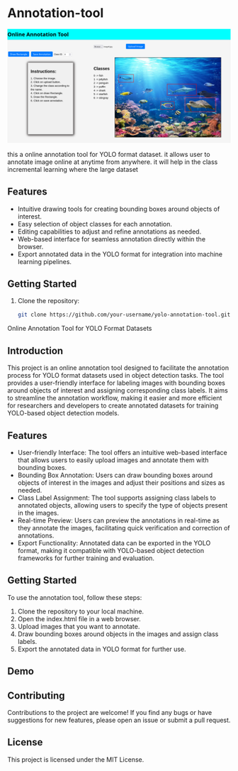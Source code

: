 # Annotation-tool
![image](static/images/1.png)  

<p>
this a online annotation tool for YOLO format dataset. it allows user to annotate image online at anytime from anywhere. it will help in the class incremental learning where the large dataset
</p>

## Features

- Intuitive drawing tools for creating bounding boxes around objects of interest.
- Easy selection of object classes for each annotation.
- Editing capabilities to adjust and refine annotations as needed.
- Web-based interface for seamless annotation directly within the browser.
- Export annotated data in the YOLO format for integration into machine learning pipelines.

## Getting Started

1. Clone the repository:

   ```bash
   git clone https://github.com/your-username/yolo-annotation-tool.git


Online Annotation Tool for YOLO Format Datasets

## Introduction

This project is an online annotation tool designed to facilitate the annotation process for YOLO format datasets used in object detection tasks. The tool provides a user-friendly interface for labeling images with bounding boxes around objects of interest and assigning corresponding class labels. It aims to streamline the annotation workflow, making it easier and more efficient for researchers and developers to create annotated datasets for training YOLO-based object detection models.
## Features

- User-friendly Interface: The tool offers an intuitive web-based interface that allows users to easily upload images and annotate them with bounding boxes.
- Bounding Box Annotation: Users can draw bounding boxes around objects of interest in the images and adjust their positions and sizes as needed.
- Class Label Assignment: The tool supports assigning class labels to annotated objects, allowing users to specify the type of objects present in the images.
- Real-time Preview: Users can preview the annotations in real-time as they annotate the images, facilitating quick verification and correction of annotations.
- Export Functionality: Annotated data can be exported in the YOLO format, making it compatible with YOLO-based object detection frameworks for further training and evaluation.

## Getting Started

To use the annotation tool, follow these steps:

1. Clone the repository to your local machine.
2. Open the index.html file in a web browser.
3. Upload images that you want to annotate.
4. Draw bounding boxes around objects in the images and assign class labels.
5. Export the annotated data in YOLO format for further use.

## Demo

## Contributing

Contributions to the project are welcome! If you find any bugs or have suggestions for new features, please open an issue or submit a pull request.
## License

This project is licensed under the MIT License.